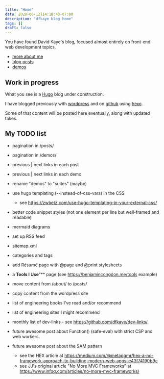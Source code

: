 ```yaml
---
title: "Home"
date: 2020-06-12T14:10:43-07:00
description: "dfkaye blog home"
tags: []
draft: false
---
```


<!--
This is my Home page.

At content/_index.md, using layouts/index.html.
-->

You have found David Kaye's blog, focused almost entirely on front-end web development topics.

+ [more about me](/about/)
+ [blog posts](/posts/)
+ [demos](/demos/)

## Work in progress

What you see is a [Hugo](https://gohugo.io) blog under construction.

I have blogged previously with [wordpress](https://dfkaye.wordpress.com/) and on [github](http://dfkaye.github.io/) using [hexo](https://github.com/hexojs/hexo).

Some of that content will be posted here eventually, along with updated takes.

## My TODO list

+ pagination in /posts/

+ pagination in /demos/

+ previous | next links in each post

+ previous | next links in each demo

+ rename "demos" to "suites" (maybe)

+ use hugo templating (--instead-of-css-vars) in the CSS
  - see https://zwbetz.com/use-hugo-templating-in-your-external-css/

+ better code snippet styles (not one element per line but well-framed and readable)

+ mermaid diagrams

+ set up RSS feed

+ sitemap.xml

+ categories and tags

+ add R&eacute;sum&eacute; page with @page and @print stylesheets

+ a **Tools I Use**"** page (see https://benjamincongdon.me/tools example)

+ move content from /about/ to /posts/

+ copy content from the wordpress site

+ list of engineering books I've read and/or recommend

+ list of engineering sites I might recommend

+ monthly list of dev-links - see https://github.com/dfkaye/dev-links/.

+ future awesome post about Function() (safe-eval) with strict CSP and web workers.

+ future awesome post about the SAM pattern
  - see the HEX article at https://medium.com/@metapgmr/hex-a-no-framework-approach-to-building-modern-web-apps-e43f74190b9c
  - see JJ's original article "No More MVC Frameworks" at https://www.infoq.com/articles/no-more-mvc-frameworks/
